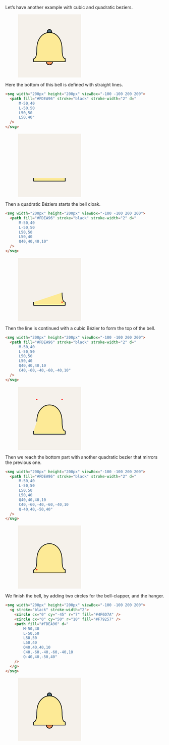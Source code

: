 Let’s have another example with cubic and quadratic beziers.

<figure>
<svg width="200px" height="200px" viewBox="-100 -100 200 200">
  <rect x="-100" y="-100" width="200" height="200" fill="#F5F1EB"/>
  <g stroke="black" stroke-width="2">
    <circle cx="0" cy="-45" r="7" fill="#4F6D7A" />
    <circle cx="0" cy="50" r="10" fill="#F79257" />
    <path fill="#FDEA96" d="
        M-50,40
        L-50,50
        L50,50
        L50,40
        Q40,40,40,10
        C40,-60,-40,-60,-40,10
        Q-40,40,-50,40"
    />
  </g>
</svg>
</figure>

Here the bottom of this bell is defined with straight lines.

```html
<svg width="200px" height="200px" viewBox="-100 -100 200 200">
  <path fill="#FDEA96" stroke="black" stroke-width="2" d="
      M-50,40
      L-50,50
      L50,50
      L50,40"
  />
</svg>
```

<figure>
<svg width="200px" height="200px" viewBox="-100 -100 200 200">
  <rect x="-100" y="-100" width="200" height="200" fill="#F5F1EB"/>
  <path fill="#FDEA96" stroke="black" stroke-width="2" d="
      M-50,40
      L-50,50
      L50,50
      L50,40"
  />
</svg>
</figure>

Then a quadratic Béziers starts the bell cloak.

```html
<svg width="200px" height="200px" viewBox="-100 -100 200 200">
  <path fill="#FDEA96" stroke="black" stroke-width="2" d="
      M-50,40
      L-50,50
      L50,50
      L50,40
      Q40,40,40,10"
  />
</svg>
```

<figure>
<svg width="200px" height="200px" viewBox="-100 -100 200 200">
  <rect x="-100" y="-100" width="200" height="200" fill="#F5F1EB"/>
  <path fill="#FDEA96" stroke="black" stroke-width="2" d="
      M-50,40
      L-50,50
      L50,50
      L50,40
      Q40,40,40,10"
  />
  <circle cx="40" cy="40" r="2" stroke="none" fill="red"></circle>
</svg>
</figure>

Then the line is continued with a cubic Bézier to form the top of the bell.

```html
<svg width="200px" height="200px" viewBox="-100 -100 200 200">
  <path fill="#FDEA96" stroke="black" stroke-width="2" d="
      M-50,40
      L-50,50
      L50,50
      L50,40
      Q40,40,40,10
      C40,-60,-40,-60,-40,10"
  />
</svg>
```

<figure>
<svg width="200px" height="200px" viewBox="-100 -100 200 200">
  <rect x="-100" y="-100" width="200" height="200" fill="#F5F1EB"/>
  <path fill="#FDEA96" stroke="black" stroke-width="2" d="
      M-50,40
      L-50,50
      L50,50
      L50,40
      Q40,40,40,10
      C40,-60,-40,-60,-40,10"
  />
  <circle cx="-40" cy="-60" r="2" stroke="none" fill="red"></circle>
  <circle cx="40" cy="-60" r="2" stroke="none" fill="red"></circle>
</svg>
</figure>

Then we reach the bottom part with another quadratic bezier that mirrors the previous one.

```html
<svg width="200px" height="200px" viewBox="-100 -100 200 200">
  <path fill="#FDEA96" stroke="black" stroke-width="2" d="
      M-50,40
      L-50,50
      L50,50
      L50,40
      Q40,40,40,10
      C40,-60,-40,-60,-40,10
      Q-40,40,-50,40"
  />
</svg>
```

<figure>
<svg width="200px" height="200px" viewBox="-100 -100 200 200">
  <rect x="-100" y="-100" width="200" height="200" fill="#F5F1EB"/>
  <path fill="#FDEA96" stroke="black" stroke-width="2" d="
      M-50,40
      L-50,50
      L50,50
      L50,40
      Q40,40,40,10
      C40,-60,-40,-60,-40,10
      Q-40,40,-50,40"
  />
  <circle cx="-40" cy="40" r="2" stroke="none" fill="red"></circle>
</svg>
</figure>


We finish the bell, by adding two circles for the bell-clapper, and the hanger.


```html
<svg width="200px" height="200px" viewBox="-100 -100 200 200">
  <g stroke="black" stroke-width="2">
    <circle cx="0" cy="-45" r="7" fill="#4F6D7A" />
    <circle cx="0" cy="50" r="10" fill="#F79257" />
    <path fill="#FDEA96" d="
        M-50,40
        L-50,50
        L50,50
        L50,40
        Q40,40,40,10
        C40,-60,-40,-60,-40,10
        Q-40,40,-50,40"
    />
  </g>
</svg>
```

<figure>
<svg width="200px" height="200px" viewBox="-100 -100 200 200">
  <rect x="-100" y="-100" width="200" height="200" fill="#F5F1EB"/>
  <g stroke="black" stroke-width="2">
    <circle cx="0" cy="-45" r="7" fill="#4F6D7A" />
    <circle cx="0" cy="50" r="10" fill="#F79257" />
    <path fill="#FDEA96" d="
        M-50,40
        L-50,50
        L50,50
        L50,40
        Q40,40,40,10
        C40,-60,-40,-60,-40,10
        Q-40,40,-50,40"
    />
  </g>
</svg>
</figure>
